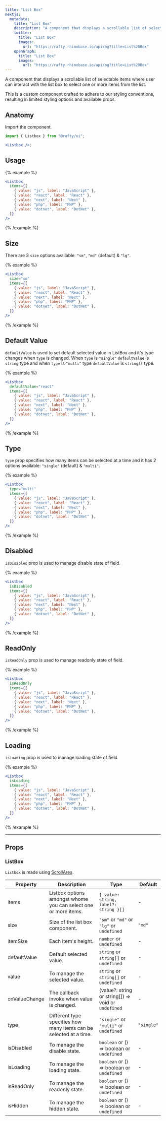 ```yaml
---
title: "List Box"
nextjs:
  metadata:
    title: "List Box"
    description: "A component that displays a scrollable list of selectable items where user can interact with the list box to select one or more items from the list."
    twitter:
      title: "List Box"
      images:
        url: "https://rafty.rhinobase.io/api/og?title=List%20Box"
    openGraph:
      title: "List Box"
      images:
        url: "https://rafty.rhinobase.io/api/og?title=List%20Box"
---
```


A component that displays a scrollable list of selectable items where user can interact with the list box to select one or more items from the list.

This is a custom component crafted to adhere to our styling conventions, resulting in limited styling options and available props.

## Anatomy

Import the component.

```jsx
import { Listbox } from "@rafty/ui";

<Listbox />;
```

## Usage

{% example %}

```jsx
<Listbox
  items={[
    { value: "js", label: "JavaScript" },
    { value: "react", label: "React" },
    { value: "next", label: "Next" },
    { value: "php", label: "PHP" },
    { value: "dotnet", label: "DotNet" },
  ]}
/>
```

{% /example %}

## Size

There are 3 `size` options available: `"sm"`, `"md"` (default) & `"lg"`.

{% example %}

```jsx
<Listbox
  size="sm"
  items={[
    { value: "js", label: "JavaScript" },
    { value: "react", label: "React" },
    { value: "next", label: "Next" },
    { value: "php", label: "PHP" },
    { value: "dotnet", label: "DotNet" },
  ]}
/>
```

{% /example %}

## Default Value

`defaultValue` is used to set default selected value in ListBox and it's type changes when `type` is changed. When `type` is `"single"` `defaultValue` is `string` type and when `type` is `"multi"` type `defaultValue` is `string[]` type.

{% example %}

```jsx
<Listbox
  defaultValue="react"
  items={[
    { value: "js", label: "JavaScript" },
    { value: "react", label: "React" },
    { value: "next", label: "Next" },
    { value: "php", label: "PHP" },
    { value: "dotnet", label: "DotNet" },
  ]}
/>
```

{% /example %}

## Type

`type` prop specifies how many items can be selected at a time and it has 2 options available: `"single"` (default) & `"multi"`.

{% example %}

```jsx
<Listbox
  type="multi"
  items={[
    { value: "js", label: "JavaScript" },
    { value: "react", label: "React" },
    { value: "next", label: "Next" },
    { value: "php", label: "PHP" },
    { value: "dotnet", label: "DotNet" },
  ]}
/>
```

{% /example %}

## Disabled

`isDisabled` prop is used to manage disable state of field.

{% example %}

```jsx
<Listbox
  isDisabled
  items={[
    { value: "js", label: "JavaScript" },
    { value: "react", label: "React" },
    { value: "next", label: "Next" },
    { value: "php", label: "PHP" },
    { value: "dotnet", label: "DotNet" },
  ]}
/>
```

{% /example %}

## ReadOnly

`isReadOnly` prop is used to manage readonly state of field.

{% example %}

```jsx
<Listbox
  isReadOnly
  items={[
    { value: "js", label: "JavaScript" },
    { value: "react", label: "React" },
    { value: "next", label: "Next" },
    { value: "php", label: "PHP" },
    { value: "dotnet", label: "DotNet" },
  ]}
/>
```

{% /example %}

## Loading

`isLoading` prop is used to manage loading state of field.

{% example %}

```jsx
<Listbox
  isLoading
  items={[
    { value: "js", label: "JavaScript" },
    { value: "react", label: "React" },
    { value: "next", label: "Next" },
    { value: "php", label: "PHP" },
    { value: "dotnet", label: "DotNet" },
  ]}
/>
```

{% /example %}

---

## Props

### ListBox

`Listbox` is made using [ScrollArea](https://rafty.rhinobase.io/docs/components/scroll-area).

| Property      | Description                                                        | Type                                                             | Default    |
| ------------- | ------------------------------------------------------------------ | ---------------------------------------------------------------- | ---------- |
| items         | Listbox options amongst whome you can select one or more items.    | `{ value: string, label?: string }[]`                            | -          |
| size          | Size of the list box component.                                    | `"sm"` or `"md"` or `"lg"` or `undefined`                        | `"md"`     |
| itemSize      | Each item's height.                                                | `number` or `undefined`                                          | -          |
| defaultValue  | Default selected value.                                            | `string` or `string[]` or `undefined`                            | -          |
| value         | To manage the selected value.                                      | `string` or `string[]` or `undefined`                            | -          |
| onValueChange | The callback invoke when value is changed.                         | <Info>(value?: string or string[]) => void</Info> or `undefined` | -          |
| type          | Different type specifies how many items can be selected at a time. | `"single"` or `"multi"` or `undefined`                           | `"single"` |
| isDisabled    | To manage the disable state.                                       | `boolean` or <Info>() => boolean</Info> or `undefined`           | -          |
| isLoading     | To manage the loading state.                                       | `boolean` or <Info>() => boolean</Info> or `undefined`           | -          |
| isReadOnly    | To manage the readonly state.                                      | `boolean` or <Info>() => boolean</Info> or `undefined`           | -          |
| isHidden      | To manage the hidden state.                                        | `boolean` or <Info>() => boolean</Info> or `undefined`           | -          |
